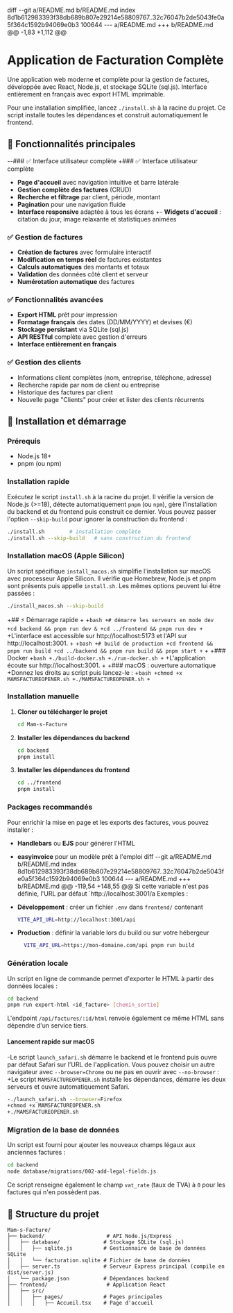 diff --git a/README.md b/README.md
index 8d1b612983393f38db689b807e29214e58809767..32c76047b2de5043fe0a5f364c1592b94069e0b3 100644
--- a/README.md
+++ b/README.md
@@ -1,83 +1,112 @@
 # Application de Facturation Complète
 
 Une application web moderne et complète pour la gestion de factures, développée avec React, Node.js, et stockage SQLite (sql.js). Interface entièrement en français avec export HTML imprimable.
 
 Pour une installation simplifiée, lancez `./install.sh` à la racine du projet. Ce script installe toutes les dépendances et construit automatiquement le frontend.
 
 ## 🌟 Fonctionnalités principales
 
--### ✅ Interface utilisateur complète
+### ✅ Interface utilisateur complète
 - **Page d'accueil** avec navigation intuitive et barre latérale
 - **Gestion complète des factures** (CRUD)
 - **Recherche et filtrage** par client, période, montant
 - **Pagination** pour une navigation fluide
 - **Interface responsive** adaptée à tous les écrans
+- **Widgets d'accueil** : citation du jour, image relaxante et statistiques animées
 
 ### ✅ Gestion de factures
 - **Création de factures** avec formulaire interactif
 - **Modification en temps réel** de factures existantes
 - **Calculs automatiques** des montants et totaux
 - **Validation** des données côté client et serveur
 - **Numérotation automatique** des factures
 
 ### ✅ Fonctionnalités avancées
 - **Export HTML** prêt pour impression
 - **Formatage français** des dates (DD/MM/YYYY) et devises (€)
 - **Stockage persistant** via SQLite (sql.js)
 - **API RESTful** complète avec gestion d'erreurs
 - **Interface entièrement en français**
 
 ### ✅ Gestion des clients
 - Informations client complètes (nom, entreprise, téléphone, adresse)
 - Recherche rapide par nom de client ou entreprise
 - Historique des factures par client
 - Nouvelle page "Clients" pour créer et lister des clients récurrents
 
 ## 🚀 Installation et démarrage
 
 ### Prérequis
 - Node.js 18+ 
 - pnpm (ou npm)
 
 ### Installation rapide
 
 Exécutez le script `install.sh` à la racine du projet. Il vérifie la version de Node.js (>=18), détecte automatiquement `pnpm` (ou `npm`), gère l'installation du backend et du frontend puis construit ce dernier. Vous pouvez passer l'option `--skip-build` pour ignorer la construction du frontend :
 
 ```bash
 ./install.sh        # installation complète
 ./install.sh --skip-build   # sans construction du frontend
 ```
 
 ### Installation macOS (Apple Silicon)
 
 Un script spécifique `install_macos.sh` simplifie l'installation sur macOS avec processeur Apple Silicon. Il vérifie que Homebrew, Node.js et pnpm sont présents puis appelle `install.sh`. Les mêmes options peuvent lui être passées :
 
 ```bash
 ./install_macos.sh --skip-build
 ```
 
+## ⚡ Démarrage rapide
+
+```bash
+# démarre les serveurs en mode dev
+cd backend && pnpm run dev &
+cd ../frontend && pnpm run dev
+```
+L'interface est accessible sur http://localhost:5173 et l'API sur http://localhost:3001.
+
+```bash
+# build de production
+cd frontend && pnpm run build
+cd ../backend && pnpm run build && pnpm start
+```
+
+### Docker
+```bash
+./build-docker.sh
+./run-docker.sh
+```
+L'application écoute sur http://localhost:3001.
+
+### macOS : ouverture automatique
+Donnez les droits au script puis lancez-le :
+```bash
+chmod +x MAMSFACTUREOPENER.sh
+./MAMSFACTUREOPENER.sh
+```
 ### Installation manuelle
 
 1. **Cloner ou télécharger le projet**
    ```bash
    cd Mam-s-Facture
    ```
 
 2. **Installer les dépendances du backend**
    ```bash
    cd backend
    pnpm install
    ```
 
 3. **Installer les dépendances du frontend**
    ```bash
    cd ../frontend
    pnpm install
    ```
 
 ### Packages recommandés
 
 Pour enrichir la mise en page et les exports des factures, vous pouvez installer :
 
 - **Handlebars** ou **EJS** pour générer l'HTML
 - **easyinvoice** pour un modèle prêt à l'emploi
diff --git a/README.md b/README.md
index 8d1b612983393f38db689b807e29214e58809767..32c76047b2de5043fe0a5f364c1592b94069e0b3 100644
--- a/README.md
+++ b/README.md
@@ -119,54 +148,55 @@ Si cette variable n'est pas définie, l'URL par défaut `http://localhost:3001/a
 Exemples :
 
 - **Développement** : créer un fichier `.env` dans `frontend/` contenant
   ```bash
   VITE_API_URL=http://localhost:3001/api
   ```
 
 - **Production** : définir la variable lors du build ou sur votre hébergeur
   ```bash
     VITE_API_URL=https://mon-domaine.com/api pnpm run build
     ```
 
 ### Génération locale
 
 Un script en ligne de commande permet d'exporter le HTML à partir des données locales :
 
 ```bash
 cd backend
 pnpm run export-html <id_facture> [chemin_sortie]
 ```
 
 L'endpoint `/api/factures/:id/html` renvoie également ce même HTML sans dépendre d'un service tiers.
 
 #### Lancement rapide sur macOS
 
-Le script `launch_safari.sh` démarre le backend et le frontend puis ouvre par défaut Safari sur l'URL de l'application. Vous pouvez choisir un autre navigateur avec `--browser=Chrome` ou ne pas en ouvrir avec `--no-browser` :
+Le script `MAMSFACTUREOPENER.sh` installe les dépendances, démarre les deux serveurs et ouvre automatiquement Safari.
 
 ```bash
-./launch_safari.sh --browser=Firefox
+chmod +x MAMSFACTUREOPENER.sh
+./MAMSFACTUREOPENER.sh
 ```
 
 ### Migration de la base de données
 Un script est fourni pour ajouter les nouveaux champs légaux aux anciennes factures :
 
 ```bash
 cd backend
 node database/migrations/002-add-legal-fields.js
 ```
 Ce script renseigne également le champ `vat_rate` (taux de TVA) à `0` pour les factures qui n'en possèdent pas.
 
 ## 📁 Structure du projet
 
 ```
 Mam-s-Facture/
 ├── backend/                    # API Node.js/Express
 │   ├── database/              # Stockage SQLite (sql.js)
 │   │   ├── sqlite.js          # Gestionnaire de base de données SQLite
 │   │   └── facturation.sqlite # Fichier de base de données
 │   ├── server.ts              # Serveur Express principal (compile en dist/server.js)
 │   └── package.json           # Dépendances backend
 ├── frontend/                   # Application React
 │   ├── src/
 │   │   ├── pages/             # Pages principales
 │   │   │   ├── Accueil.tsx    # Page d'accueil
